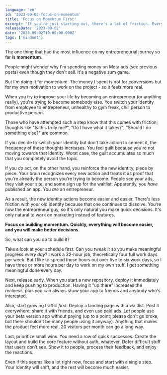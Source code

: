 ```yaml
---
language: 'en'
id: '2023-09-02-focus-on-momentum'
title: 'Focus on Momentum First'
excerpt: "If you're just starting out, there's a lot of friction. Everything is exhausting. You can solve it by building momentum."
releaseDate: '2023-09-02'
date: '2023-09-02T10:00:00.000Z'
tags: ['mindset']
---
```


The one thing that had the most influence on my entrepreneurial journey so far is **momentum**.

People might wonder why I'm spending money on Meta ads (see previous posts) even though they don't sell. It's a negative sum game.

But I'm doing it for momentum. The money I spent is not for conversions but for my own motivation to work on the project - so it feels more real.

When you try to improve your life by becoming an entrepreneur (or anything really), you're trying to become somebody else. You switch your identity from employee to entrepreneur, unhealthy to gym freak, chill person to productive person.

Those who have attempted such a step know that this comes with friction; thoughts like "Is this truly me?", "Do I have what it takes?", "Should I do something else?" are common.

If you decide to switch your identity but don't take action to cement it, the frequency of these thoughts increases. You feel guilt because you're not moving towards that identity. Worst case, the guilt accumulates so much that you completely avoid the topic.

If you _do_ act, on the other hand, you reinforce the new identity, piece by piece. Your brain recognizes every new action and treats it as proof that you're already the person you're trying to become. People see your ads, they visit your site, and some sign up for the waitlist. Apparently, you _have_ published an app. You _are_ an entrepreneur.

As a result, the new identity actions become easier and easier. There's less friction with your old identity because that one continues to dissolve. You're now the entrepreneur guy, so it's only natural you make quick decisions. It's only natural to work on marketing instead of features.

**Focus on building momentum. Quickly, everything will become easier, and you will make better decisions**.

So, what can you do to build it?

Take a look at your schedule first. Can you tweak it so you make meaningful progress _every day_? I work a 32-hour job, theoretically four full work days per week. But I like to spread those hours out over five to six work days, so I have three or more hours per day to work on my own stuff. I get something meaningful done every day.

Next, release early. When you start a new repository, deploy it immediately and keep pushing to production. Having it "up there" increases the realness, plus you can always show your app to friends and anybody who's interested.

Also, start growing traffic _first_. Deploy a landing page with a waitlist. Post it everywhere, share it with friends, and even use paid ads. Let people use your beta version app without paying (up to a point; please don't go broke, but there shouldn't be many people using it anyway). Anything that makes the product feel more real. 20 visitors per month can go a long way.

Last, prioritize small wins. You need a row of quick successes. Create the layout and build the core feature without auth, whatever. Defer difficult stuff that users don't see. Show it to people, process their feedback, and enjoy the reactions.

Even if this seems like a lot right now, focus and start with a single step. Your identity will shift, and the rest will become much easier.
